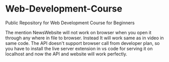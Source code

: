# Web-Development-Course
Public Repository for Web Development Course for Beginners

The mention NewsWebsite will not work on browser when you open it through any where in file to browser.
Instead It will work same as in video in same code. The API doesn't support browser call from developer plan, so you have to install the live server extension in vs code for serving it on localhost and now the API and website will work perfectly.

